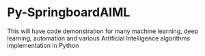 # Py-SpringboardAIML
This will have code demonstration for many machine learning, deep learning, automation and various Artificial Intelligence algorithms implementation in Python
